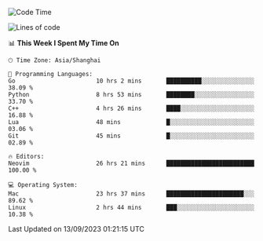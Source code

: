 <!--START_SECTION:waka-->
![Code Time](http://img.shields.io/badge/Code%20Time-1%2C578%20hrs%2015%20mins-blue)

![Lines of code](https://img.shields.io/badge/From%20Hello%20World%20I%27ve%20Written-286.5%20thousand%20lines%20of%20code-blue)

📊 **This Week I Spent My Time On** 

```text
🕑︎ Time Zone: Asia/Shanghai

💬 Programming Languages: 
Go                       10 hrs 2 mins       ██████████░░░░░░░░░░░░░░░   38.09 % 
Python                   8 hrs 53 mins       ████████░░░░░░░░░░░░░░░░░   33.70 % 
C++                      4 hrs 26 mins       ████░░░░░░░░░░░░░░░░░░░░░   16.88 % 
Lua                      48 mins             █░░░░░░░░░░░░░░░░░░░░░░░░   03.06 % 
Git                      45 mins             █░░░░░░░░░░░░░░░░░░░░░░░░   02.89 % 

🔥 Editors: 
Neovim                   26 hrs 21 mins      █████████████████████████   100.00 % 

💻 Operating System: 
Mac                      23 hrs 37 mins      ██████████████████████░░░   89.62 % 
Linux                    2 hrs 44 mins       ███░░░░░░░░░░░░░░░░░░░░░░   10.38 % 
```


 Last Updated on 13/09/2023 01:21:15 UTC
<!--END_SECTION:waka-->
